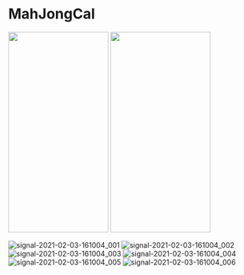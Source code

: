 # MahJongCal

<img src="https://user-images.githubusercontent.com/64913859/106717835-2e404680-663b-11eb-93a2-d744b75db4a0.jpeg" data-canonical-src="https://gyazo.com/eb5c5741b6a9a16c692170a41a49c858.png" width="200" height="400" />

<img src="https://user-images.githubusercontent.com/64913859/106717837-2f717380-663b-11eb-8970-64c6de94486b.jpeg" data-canonical-src="https://gyazo.com/eb5c5741b6a9a16c692170a41a49c858.png" width="200" height="400" />


![signal-2021-02-03-161004_001](https://user-images.githubusercontent.com/64913859/106717835-2e404680-663b-11eb-93a2-d744b75db4a0.jpeg)
![signal-2021-02-03-161004_002](https://user-images.githubusercontent.com/64913859/106717837-2f717380-663b-11eb-8970-64c6de94486b.jpeg)
![signal-2021-02-03-161004_003](https://user-images.githubusercontent.com/64913859/106717840-300a0a00-663b-11eb-845e-8a0bfb61e9e3.jpeg)
![signal-2021-02-03-161004_004](https://user-images.githubusercontent.com/64913859/106717841-300a0a00-663b-11eb-9a94-56375fd1b371.jpeg)
![signal-2021-02-03-161004_005](https://user-images.githubusercontent.com/64913859/106717844-30a2a080-663b-11eb-93d1-26fa54750f77.jpeg)
![signal-2021-02-03-161004_006](https://user-images.githubusercontent.com/64913859/106717845-313b3700-663b-11eb-8f32-37a1cda086af.jpeg)
